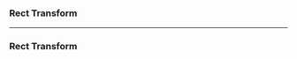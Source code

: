
### Rect Transform

-------------------------------------------------------------

### Rect Transform
